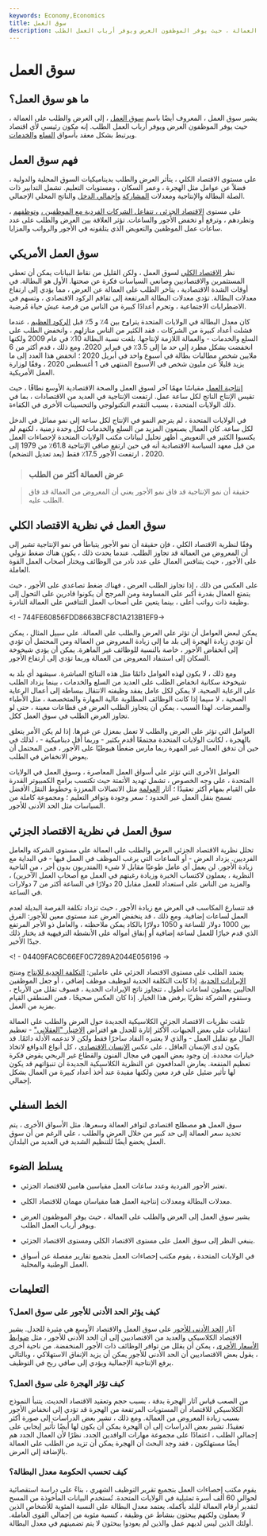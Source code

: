 ```yaml
---
keywords: Economy,Economics
title: سوق العمل
description: يشير سوق العمل إلى العرض والطلب على العمالة ، حيث يوفر الموظفون العرض ويوفر أرباب العمل الطلب.
---
```


# سوق العمل
## ما هو سوق العمل؟

يشير سوق العمل ، المعروف أيضًا باسم [سوق العمل](/job-market) ، إلى العرض والطلب على العمالة ، حيث يوفر الموظفون العرض ويوفر أرباب العمل الطلب. إنه مكون رئيسي لأي اقتصاد ويرتبط بشكل معقد بأسواق [السلع](/capitalmarkets) [والخدمات](/capitalmarkets).

## فهم سوق العمل

على مستوى الاقتصاد الكلي ، يتأثر العرض والطلب بديناميكيات السوق المحلية والدولية ، فضلاً عن عوامل مثل الهجرة ، وعمر السكان ، ومستويات التعليم. تشمل التدابير ذات الصلة البطالة والإنتاجية ومعدلات [المشاركة](/participationrate) [وإجمالي الدخل](/gross-national-income-gni) والناتج المحلي الإجمالي.

على مستوى [الاقتصاد الجزئي ، تتفاعل الشركات الفردية مع الموظفين ،](/microeconomics) [وتوظفهم](/microeconomics) ، وتطردهم ، وترفع أو تخفض الأجور والساعات. تؤثر العلاقة بين العرض والطلب على عدد ساعات عمل الموظفين والتعويض الذي يتلقونه في الأجور والرواتب والمزايا.

## سوق العمل الأمريكي

نظر [الاقتصاد الكلي](/macroeconomics) لسوق العمل ، ولكن القليل من نقاط البيانات يمكن أن تعطي المستثمرين والاقتصاديين وصانعي السياسات فكرة عن صحتها. الأول هو البطالة. في أوقات الشدة الاقتصادية ، يتأخر الطلب على العمالة عن العرض ، مما يؤدي إلى ارتفاع معدلات البطالة. تؤدي معدلات البطالة المرتفعة إلى تفاقم الركود الاقتصادي ، وتسهم في الاضطرابات الاجتماعية ، وتحرم أعدادًا كبيرة من الناس من فرصة عيش حياة مُرضية.

كان معدل البطالة في الولايات المتحدة يتراوح بين 4٪ و 5٪ قبل [الركود العظيم](/great-recession) ، عندما فشلت أعداد كبيرة من الشركات ، فقد الكثير من الناس منازلهم ، وانخفض الطلب على السلع والخدمات - والعمالة اللازمة لإنتاجها. بلغت نسبة البطالة 10٪ في عام 2009 ولكنها انخفضت بشكل مطرد إلى حد ما إلى 3.5٪ في فبراير 2020. ومع ذلك ، قدم أكثر من 6 ملايين شخص مطالبات بطالة في أسبوع واحد في أبريل 2020 ؛ انخفض هذا العدد إلى ما يزيد قليلاً عن مليون شخص في الأسبوع المنتهي في 1 أغسطس 2020 ، وفقًا لوزارة العمل الأمريكية.

[إنتاجية العمل](/labor-productivity) مقياسًا مهمًا آخر لسوق العمل والصحة الاقتصادية الأوسع نطاقًا ، حيث تقيس الإنتاج الناتج لكل ساعة عمل. ارتفعت الإنتاجية في العديد من الاقتصادات ، بما في ذلك الولايات المتحدة ، بسبب التقدم التكنولوجي والتحسينات الأخرى في الكفاءة.

في الولايات المتحدة ، لم يترجم النمو في الإنتاج لكل ساعة إلى نمو مماثل في الدخل لكل ساعة. كان العمال يصنعون المزيد من السلع والخدمات لكل وحدة زمنية ، لكنهم لم يكسبوا الكثير في التعويض. أظهر تحليل لبيانات مكتب الولايات المتحدة لإحصاءات العمل من قبل معهد السياسة الاقتصادية أنه في حين ارتفع صافي الإنتاجية 61.8٪ من 1979 إلى 2020 ، ارتفعت الأجور 17.5٪ فقط (بعد تعديل التضخم).

> ### عرض العمالة أكثر من الطلب

> حقيقة أن نمو الإنتاجية قد فاق نمو الأجور يعني أن المعروض من العمالة قد فاق الطلب عليه.

>

## سوق العمل في نظرية الاقتصاد الكلي

وفقًا لنظرية الاقتصاد الكلي ، فإن حقيقة أن نمو الأجور يتباطأ في نمو الإنتاجية تشير إلى أن المعروض من العمالة قد تجاوز الطلب. عندما يحدث ذلك ، يكون هناك ضغط نزولي على الأجور ، حيث يتنافس العمال على عدد نادر من الوظائف ويختار أصحاب العمل القوة العاملة.

على العكس من ذلك ، إذا تجاوز الطلب العرض ، فهناك ضغط تصاعدي على الأجور ، حيث يتمتع العمال بقدرة أكبر على المساومة ومن المرجح أن يكونوا قادرين على التحول إلى وظيفة ذات رواتب أعلى ، بينما يتعين على أصحاب العمل التنافس على العمالة النادرة.

<! - 744FE60856FDD8663BCF8C1A213B1EF9->

يمكن لبعض العوامل أن تؤثر على العرض والطلب على العمالة. على سبيل المثال ، يمكن أن تؤدي زيادة الهجرة إلى بلد ما إلى زيادة المعروض من العمالة ومن المحتمل أن تؤدي إلى انخفاض الأجور ، خاصة بالنسبة للوظائف غير الماهرة. يمكن أن يؤدي شيخوخة السكان إلى استنفاد المعروض من العمالة وربما تؤدي إلى ارتفاع الأجور.

ومع ذلك ، لا يكون لهذه العوامل دائمًا مثل هذه النتائج المباشرة. سيشهد أي بلد به شيخوخة سكانية انخفاض الطلب على العديد من السلع والخدمات ، بينما يزداد الطلب على الرعاية الصحية. لا يمكن لكل عامل يفقد وظيفته الانتقال ببساطة إلى أعمال الرعاية الصحية ، لا سيما إذا كانت الوظائف المطلوبة عالية المهارة والمتخصصة ، مثل الأطباء والممرضات. لهذا السبب ، يمكن أن يتجاوز الطلب العرض في قطاعات معينة ، حتى لو تجاوز العرض الطلب في سوق العمل ككل.

العوامل التي تؤثر على العرض والطلب لا تعمل بمعزل عن غيرها. إذا لم يكن الأمر يتعلق بالهجرة ، لكانت الولايات المتحدة مجتمعًا أقدم بكثير - وربما أقل ديناميكية - ، لذلك في حين أن تدفق العمال غير المهرة ربما مارس ضغطًا هبوطيًا على الأجور ، فمن المحتمل أن يعوض الانخفاض في الطلب.

العوامل الأخرى التي تؤثر على أسواق العمل المعاصرة ، وسوق العمل في الولايات المتحدة ، على وجه الخصوص ، تشمل تهديد الأتمتة حيث تكتسب برامج الكمبيوتر القدرة على القيام بمهام أكثر تعقيدًا ؛ آثار [العولمة](/globalization) مثل الاتصالات المعززة وخطوط النقل الأفضل تسمح بنقل العمل عبر الحدود ؛ سعر وجودة وتوافر التعليم ؛ ومجموعة كاملة من السياسات مثل الحد الأدنى للأجور.

## سوق العمل في نظرية الاقتصاد الجزئي

تحلل نظرية الاقتصاد الجزئي العرض والطلب على العمالة على مستوى الشركة والعامل الفرديين. يزداد العرض - أو الساعات التي يرغب الموظف في العمل فيها - في البداية مع زيادة الأجور. لن يعمل أي عامل طوعيًا مقابل لا شيء (المتدربون بدون أجر ، من الناحية النظرية ، يعملون لاكتساب الخبرة وزيادة رغبتهم في العمل مع أصحاب العمل الآخرين) ، والمزيد من الناس على استعداد للعمل مقابل 20 دولارًا في الساعة أكثر من 7 دولارات في الساعة.

قد تتسارع المكاسب في العرض مع زيادة الأجور ، حيث تزداد تكلفة الفرصة البديلة لعدم العمل لساعات إضافية. ومع ذلك ، قد ينخفض العرض عند مستوى معين للأجور: الفرق بين 1000 دولار للساعة و 1050 دولارًا بالكاد يمكن ملاحظته ، والعامل ذو الأجر المرتفع الذي قدم خيارًا للعمل لساعة إضافية أو إنفاق أمواله على الأنشطة الترفيهية قد يختار ذلك جيدًا الأخير.

<! - 04409FAC6C66EF0C7289A2044E056196 ->

يعتمد الطلب على مستوى الاقتصاد الجزئي على عاملين: [التكلفة الحدية للإنتاج](/marginalcostofproduction) ومنتج [الإيرادات الحدية](/marginal-revenue-product-mrp). إذا كانت التكلفة الحدية لتوظيف موظف إضافي ، أو جعل الموظفين الحاليين يعملون لساعات أطول ، تتجاوز ناتج الإيرادات الحدية ، فسوف تقلل من الأرباح ، وستقوم الشركة نظريًا برفض هذا الخيار. إذا كان العكس صحيحًا ، فمن المنطقي القيام بمزيد من العمل.

تلقت نظريات الاقتصاد الجزئي الكلاسيكية الجديدة حول العرض والطلب على العمالة انتقادات على بعض الجبهات. الأكثر إثارة للجدل هو افتراض [الاختيار "العقلاني"](/rational-choice-theory) - تعظيم المال مع تقليل العمل - والذي لا يعتبره النقاد ساخرًا فقط ولكن لا تدعمه الأدلة دائمًا. قد يكون لدى الإنسان العاقل ، على عكس [الإنسان الاقتصادي](/homoeconomicus) ، كل أنواع الدوافع لاتخاذ خيارات محددة. إن وجود بعض المهن في مجال الفنون والقطاع غير الربحي يقوض فكرة تعظيم المنفعة. يعارض المدافعون عن النظرية الكلاسيكية الجديدة أن تنبؤاتهم قد يكون لها تأثير ضئيل على فرد معين ولكنها مفيدة عند أخذ أعداد كبيرة من العمال بشكل إجمالي.

## الخط السفلي

سوق العمل هو مصطلح اقتصادي لتوافر العمالة وسعرها. مثل الأسواق الأخرى ، يتم تحديد سعر العمالة إلى حد كبير من خلال العرض والطلب ، على الرغم من أن سوق العمل يخضع أيضًا للتنظيم الشديد في العديد من البلدان.

## يسلط الضوء

- تعتبر الأجور الفردية وعدد ساعات العمل مقياسين هامين للاقتصاد الجزئي.

- معدلات البطالة ومعدلات إنتاجية العمل هما مقياسان مهمان للاقتصاد الكلي.

- يشير سوق العمل إلى العرض والطلب على العمالة ، حيث يوفر الموظفون العرض ويوفر أرباب العمل الطلب.

- ينبغي النظر إلى سوق العمل على مستوى الاقتصاد الكلي ومستوى الاقتصاد الجزئي.

- في الولايات المتحدة ، يقوم مكتب إحصاءات العمل بتجميع تقارير مفصلة عن أسواق العمل الوطنية والمحلية.

## التعليمات

### كيف يؤثر الحد الأدنى للأجور على سوق العمل؟

آثار [الحد الأدنى للأجور](/minimum_wage) على سوق العمل والاقتصاد الأوسع هي مثيرة للجدل. يشير الاقتصاد الكلاسيكي والعديد من الاقتصاديين إلى أن الحد الأدنى للأجور ، مثل [ضوابط الأسعار الأخرى](/price-controls) ، يمكن أن يقلل من توافر الوظائف ذات الأجور المنخفضة. من ناحية أخرى ، يقول بعض الاقتصاديين أن الحد الأدنى للأجور يمكن أن يزيد الإنفاق الاستهلاكي ، وبالتالي يرفع الإنتاجية الإجمالية ويؤدي إلى صافي ربح في التوظيف.

### كيف تؤثر الهجرة على سوق العمل؟

من الصعب قياس آثار الهجرة بدقة ، بسبب حجم وتعقيد الاقتصاد الحديث. يتنبأ النموذج الكلاسيكي للاقتصاد أن المستويات المرتفعة من الهجرة قد تؤدي إلى انخفاض الأجور بسبب زيادة المعروض من العمالة. ومع ذلك ، تشير بعض الدراسات إلى صورة أكثر تعقيدًا. تشير بعض الدراسات إلى أن الهجرة يمكن أن يكون لها أيضًا تأثير إيجابي على إجمالي الطلب ، اعتمادًا على مجموعة مهارات الوافدين الجدد. نظرًا لأن العمال الجدد هم أيضًا مستهلكون ، فقد وجد البحث أن الهجرة يمكن أن تزيد من الطلب على العمالة بالإضافة إلى العرض.

### كيف تحسب الحكومة معدل البطالة؟

يقوم مكتب إحصاءات العمل بتجميع تقرير التوظيف الشهري ، بناءً على دراسة استقصائية لحوالي 60 ألف أسرة تمثيلية في الولايات المتحدة. تُستخدم البيانات المأخوذة من المسح لتقدير أرقام العمالة للبلد بأكمله. يعتمد معدل البطالة على النسبة المئوية للأشخاص الذين لا يعملون ولكنهم يبحثون بنشاط عن وظيفة ، كنسبة مئوية من إجمالي القوى العاملة. أولئك الذين ليس لديهم عمل والذين لم يعودوا يبحثون لا يتم تضمينهم في معدل البطالة.

